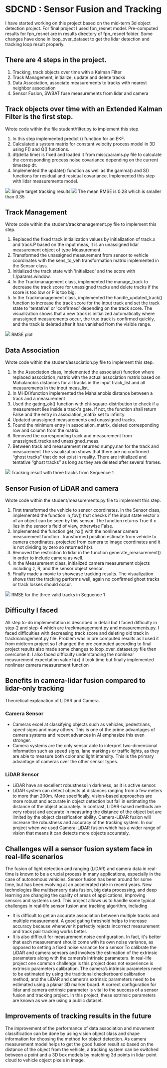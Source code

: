 
# SDCND : Sensor Fusion and Tracking
I have started working on this project based on the mid-term 3d object detection project. For final project I used fpn_resnet model. Pre-computed results for fpn_resnet are in results directory of fpn_resnet folder. Some changes have done in loop_over_dataset to get the lidar detection and tracking loop result properly.
## There are 4 steps in the project.
1. Tracking, track objects over time with a Kalman Filter
2. Track Management, initialize, update and delete tracks
3. Data Association, associate measurements to tracks with nearest neighbor association
4. Sensor Fusion, SWBAT fuse measurements from lidar and camera
## Track objects over time with an Extended Kalman Filter is the first step. 
Wrote code within the file student/filter.py to implement this step.
1. In this step implemented predict () function for an EKF.
2. Calculated a system matrix for constant velocity process model in 3D using F() and Q() functions.
3. dt(delta time) is fixed and loaded it from misc/params.py file to calculate the corresponding process noise covariance depending on the current timestep dt.
4. Implemented the update() function as well as the gamma() and S() functions for residual and residual covariance. Implemented this step with lidar measurements model.


<img src="img/step1.plot.jpg"/>
Single target tracking results
<img src="img/step1.rmse.jpg"/>
The mean RMSE is 0.28 which is smaller than 0.35

## Track Management
Wrote code within the student/trackmanagement.py file to implement this step.
1. Replaced the fixed track initialization values by initialization of track.x and track.P based on the input meas, it is an unassigned lidar measurement object of type Measurement.
2. Transformed the unassigned measurement from sensor to vehicle coordinates with the sens_to_veh transformation matrix implemented in the Sensor class.
3. Initialized the track state with 'initialized' and the score with 1./params.window.
4. In the Trackmanagement class, implemented the manage_track to decrease the track score for unassigned tracks and delete tracks if the score is too low or P is too big.
5. In the Trackmanagement class, implemented the handle_updated_track() function to increase the track score for the input track and set the track state to 'tentative' or 'confirmed' depending on the track score.
The visualization shows that a new track is initialized automatically where unassigned measurements occur, the true track is confirmed quickly, and the track is deleted after it has vanished from the visible range.
<img src="img/step-2.png"/> 
RMSE plot

## Data Association
Wrote code within the student/association.py file to implement this step.
1. In the Association class, implemented the associate() function where replaced association_matrix with the actual association matrix based on Mahalanobis distances for all tracks in the input track_list and all measurements in the input meas_list. 
2. In MHD()function  implemented the Mahalanobis distance between a track and a measurement
3. Used the gating_ok() function with chi-square-distribution to check if a measurement lies inside a track's gate. If not, the function shall return False and the entry in association_matrix set to infinity.
4. Updated unassigned measurements and unassigned tracks.
5. Found the minimum entry in association_matrix, deleted corresponding row and column from the matrix.
6. Removed the corresponding track and measurement from unassigned_tracks and unassigned_meas.
7. Between track and measurement returned numpy.nan for the track and measurement
The visualization shows that there are no confirmed “ghost tracks” that do not exist in reality. There are initialized and tentative “ghost tracks” as long as they are deleted after several frames.

<img src="img/step-3.jpg"/> 
Tracking result with three tracks from Sequence 1 

## Sensor Fusion of LiDAR and camera
Wrote code within the student/measurements.py file to implement this step.
1. First transformed the vehicle to sensor coordinates. In the Sensor class, implemented the function in_fov() that checks if the input state vector x of an object can be seen by this sensor. The function returns True if x lies in the sensor's field of view, otherwise False.
2. Implemented the function get_hx() with the nonlinear camera measurement function . transformed position estimate from vehicle to camera coordinates, projected from camera to image coordinates and it is not dividing by zero so returned h(x).
3. Removed the restriction to lidar in the function generate_measurement() in order to include camera as well.
4. In the Measurement class, initialized camera measurement objects including z, R, and the sensor object sensor.
5. Finally made a movie to showcase tracking results.
The visualization shows that the tracking performs well, again no confirmed ghost tracks or track losses should occur.


<img src="img/step-4.jpg"/> 
RMSE for the three valid tracks in Sequence 1

## Difficulty I faced
All step to-do implementation is described in detail but I faced difficulty in step-2 and step-4 which are trackmanagement.py and measurements.py. I faced difficulties with decreasing track score and deleting old track in trackmanagement.py file. Problem was in pre computed results as I used it from midterm project so I changed the pre computed according to final project results also made some changes to loop_over_dataset.py file then overcome it. I also faced difficulty understanding the nonlinear measurement expectation value h(x) it took time but finally implemented nonlinear camera measurement function

## Benefits in camera-lidar fusion compared to lidar-only tracking
Theoretical explanation of LiDAR and Camera.
### Camera Sensor 
*	Cameras excel at classifying objects such as vehicles, pedestrians, speed signs and many others. This is one of the prime advantages of camera systems and recent advances in AI emphasize this even stronger.
*	Camera systems are the only sensor able to interpret two-dimensional information such as speed signs, lane markings or traffic lights, as they are able to measure both color and light intensity. This is the primary advantage of cameras over the other sensor types.
### LiDAR Sensor
*	LiDAR have an excellent robustness in darkness, as it is active sensor.
*	LiDAR system can detect objects at distances ranging from a few meters to more than 200m.
More specifically, vision-based approaches are more robust and accurate in object detection but fail in estimating the distance of the object accurately. In contrast, LiDAR-based methods are very robust and accurate in measuring the distance of the object but are limited by the object classification ability.
Camera-LiDAR fusion will increase the robustness and accuracy of the tracking system.
In our project when we used Camera-LiDAR fusion which has a wider range of vision that means it can detects more objects accurately.

## Challenges will a sensor fusion system face in real-life scenarios
The fusion of light detection and ranging (LiDAR) and camera data in real-time is known to be a crucial process in many applications, especially in the case of autonomous vehicles.
Sensor fusion has been around for some time, but has been evolving at an accelerated rate in recent years. New technologies like multisensory data fusion, big data processing, and deep learning are changing the quality of areas of applications, improving sensors and systems used. This project allows us to handle some typical challenges in real-life sensor fusion and tracking algorithm, including
* It is difficult to get an accurate association between multiple tracks and multiple measurement. A good gating threshold helps to increase accuracy because whenever it perfectly rejects incorrect measurement and track pair tracking works better.
* It is also difficult for measurement noise configuration. In fact, it's better that each measurement should come with its own noise variance, as opposed to setting a fixed noise variance for a sensor
To calibrate the LiDAR and camera sensors and involves the estimation of the extrinsic parameters along with the camera’s intrinsic parameters. In real-life project one common challenge is this project does not experience is extrinsic parameters calibration. The camera’s intrinsic parameters need to be estimated by using the traditional checkerboard calibration method, and the LiDAR and camera’s extrinsic parameters need to be estimated using a planar 3D marker board. A correct configuration for lidar and camera extrinsic parameter is vital to the success of a sensor fusion and tracking project. In this project, these extrinsic parameters are known as we are using a public dataset.

## Improvements of tracking results in the future
The improvement of the performance of data association and movement classification can be done by using vision object class and shape information for choosing the method for object detection. As camera measurement model helps to get the good fusion result so based on the distance of the object from the vehicle, a tracking system can be switched between a point and a 3D box models by matching 3d points in lidar point cloud to vehicle object pixels in image.



